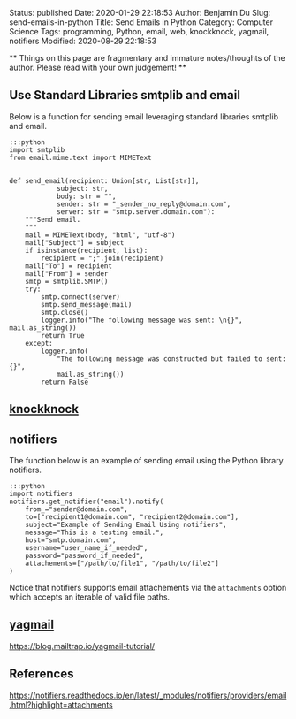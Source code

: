 Status: published
Date: 2020-01-29 22:18:53
Author: Benjamin Du
Slug: send-emails-in-python
Title: Send Emails in Python
Category: Computer Science
Tags: programming, Python, email, web, knockknock, yagmail, notifiers
Modified: 2020-08-29 22:18:53

**
Things on this page are fragmentary and immature notes/thoughts of the author.
Please read with your own judgement!
**

## Use Standard Libraries smtplib and email

Below is a function for sending email leveraging standard libraries smtplib and email.

    :::python
    import smtplib
    from email.mime.text import MIMEText


    def send_email(recipient: Union[str, List[str]],
                subject: str,
                body: str = "",
                sender: str = "_sender_no_reply@domain.com",
                server: str = "smtp.server.domain.com"):
        """Send email.
        """
        mail = MIMEText(body, "html", "utf-8")
        mail["Subject"] = subject
        if isinstance(recipient, list):
            recipient = ";".join(recipient)
        mail["To"] = recipient
        mail["From"] = sender
        smtp = smtplib.SMTP()
        try:
            smtp.connect(server)
            smtp.send_message(mail)
            smtp.close()
            logger.info("The following message was sent: \n{}", mail.as_string())
            return True
        except:
            logger.info(
                "The following message was constructed but failed to sent: {}",
                mail.as_string())
            return False


## [knockknock](https://github.com/huggingface/knockknock)

## notifiers

The function below is an example of sending email using the Python library notifiers.

    :::python
    import notifiers
    notifiers.get_notifier("email").notify(
        from_="sender@domain.com",
        to=["recipient1@domain.com", "recipient2@domain.com"],
        subject="Example of Sending Email Using notifiers",
        message="This is a testing email.",
        host="smtp.domain.com",
        username="user_name_if_needed",
        password="password_if_needed",
        attachements=["/path/to/file1", "/path/to/file2"]
    )

Notice that notifiers supports email attachements via the `attachments` option
which accepts an iterable of valid file paths.


## [yagmail](https://github.com/kootenpv/yagmail)

https://blog.mailtrap.io/yagmail-tutorial/

## References 

https://notifiers.readthedocs.io/en/latest/_modules/notifiers/providers/email.html?highlight=attachments